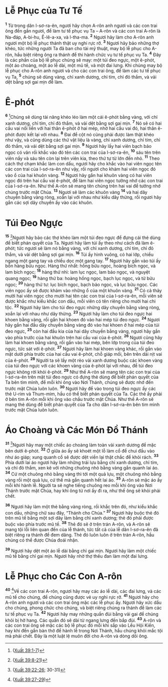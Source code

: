 # Lễ Phục của Tư Tế
<sup><b>1</b></sup> Từ trong dân I-sơ-ra-ên, ngươi hãy chọn A-rôn anh ngươi và các con trai ông đến gần ngươi, để làm tư tế phục vụ Ta – A-rôn và các con trai A-rôn là Na-đáp, A-bi-hu, Ê-lê-a-xa, và I-tha-ma. <sup><b>2</b></sup> Ngươi hãy làm cho A-rôn anh ngươi một bộ lễ phục thánh thật uy nghi rực rỡ. <sup><b>3</b></sup> Ngươi hãy bảo những thợ khéo, tức những người Ta đã ban cho tài mỹ thuật, may bộ lễ phục cho A-rôn, hầu biệt riêng ông ra thánh để thi hành chức vụ tư tế phục vụ Ta. <sup><b>4</b></sup> Ðây là các phần của bộ lễ phục chúng sẽ may: một túi đeo ngực, một ê-phót, một áo choàng, một áo lễ dài, một mũ tế, và một đai lưng. Khi chúng may bộ lễ phục cho A-rôn anh ngươi và cho các con trai ông, để làm các tư tế phục vụ Ta, <sup><b>5</b></sup> chúng sẽ dùng vàng, chỉ xanh dương, chỉ tím, chỉ đỏ thắm, và vải dệt bằng sợi gai mịn để làm.


# Ê-phót
<sup><b>6</b></sup> [^1@-77145985-95b7-4ac7-80d4-133c91f0f4e6]Chúng sẽ dùng tài năng khéo léo làm một cái ê-phót bằng vàng, với chỉ xanh dương, chỉ tím, chỉ đỏ thắm, và vải dệt bằng sợi gai mịn. <sup><b>7</b></sup> Nó sẽ có hai cầu vai nối liền với hai thân ê-phót ở hai mép, nhờ hai cầu vai đó, hai thân ê-phót được kết lại với nhau. <sup><b>8</b></sup> Ðai để cột nó cũng phải được làm thật khéo như vậy, và cũng dùng các thứ vật liệu là vàng, chỉ xanh dương, chỉ tím, chỉ đỏ thắm, và vải dệt bằng sợi gai mịn. <sup><b>9</b></sup> Ngươi hãy lấy hai viên bạch bảo ngọc có vân rồi khắc vào đó tên các con trai của I-sơ-ra-ên, <sup><b>10</b></sup> sáu tên trên viên nầy và sáu tên còn lại trên viên kia, theo thứ tự từ lớn đến nhỏ. <sup><b>11</b></sup> Theo cách thợ chạm khắc làm con dấu, ngươi hãy cho khắc vào hai viên ngọc tên các con trai của I-sơ-ra-ên như vậy, rồi ngươi cho khảm hai viên ngọc đó vào ổ của hai khuôn vàng. <sup><b>12</b></sup> Ngươi hãy gắn hai khuôn vàng có hai viên ngọc đó trên hai cầu vai ê-phót, để làm hai viên ngọc tưởng nhớ các con trai của I-sơ-ra-ên. Như thế A-rôn sẽ mang tên chúng trên hai vai để tưởng nhớ chúng trước mặt Chúa. <sup><b>13</b></sup> Ngươi sẽ làm các khuôn vàng <sup><b>14</b></sup> và hai dây chuyền bằng vàng ròng, xoắn lại với nhau như kiểu dây thừng, rồi ngươi hãy gắn các sợi dây chuyền ấy vào các khuôn.


# Túi Ðeo Ngực
<sup><b>15</b></sup> [^2@-77145985-95b7-4ac7-80d4-133c91f0f4e6]Ngươi hãy bảo các thợ khéo làm một túi đeo ngực để đựng cái thẻ dùng để biết phán quyết của Ta. Ngươi hãy làm túi ấy theo như cách đã làm ê-phót; tức ngươi sẽ làm nó bằng vàng, với chỉ xanh dương, chỉ tím, chỉ đỏ thắm, và vải dệt bằng sợi gai mịn. <sup><b>16</b></sup> Túi ấy hình vuông, có hai lớp, chiều ngang một gang tay và chiều dọc một gang tay. <sup><b>17</b></sup> Ngươi hãy gắn vào túi ấy bốn hàng bửu ngọc. Hàng thứ nhất: hồng bửu ngọc, hoàng bích ngọc, và lam bích ngọc; <sup><b>18</b></sup> hàng thứ nhì: lam lục ngọc, lam bảo ngọc, và nguyệt quang ngọc; <sup><b>19</b></sup> hàng thứ ba: hoàng hồng ngọc, bạch lục ngọc, và tử bửu ngọc; <sup><b>20</b></sup> hàng thứ tư: lục bích ngọc, bạch bảo ngọc, và lục bửu ngọc. Các viên ngọc ấy sẽ được khảm vào những ổ của một khuôn vàng. <sup><b>21</b></sup> Có cả thảy mười hai viên ngọc cho mười hai tên các con trai của I-sơ-ra-ên, mỗi viên sẽ được khắc như kiểu khắc con dấu, mỗi viên có tên riêng cho mười hai chi tộc. <sup><b>22</b></sup> Ngươi hãy làm cho túi đeo ngực những dây chuyền bằng vàng ròng, xoắn lại với nhau như dây thừng. <sup><b>23</b></sup> Ngươi hãy làm cho túi đeo ngực hai khoen bằng vàng, rồi gắn hai khoen đó vào hai mép túi đeo ngực. <sup><b>24</b></sup> Ngươi hãy gắn hai đầu dây chuyền bằng vàng đó vào hai khoen ở hai mép của túi đeo ngực, <sup><b>25</b></sup> còn hai đầu kia của hai dây chuyền bằng vàng, ngươi hãy gắn vào phía trước của hai khuôn trên hai cầu vai của ê-phót. <sup><b>26</b></sup> Ngươi cũng hãy làm hai khoen bằng vàng, rồi gắn vào hai mép, bên lớp trong của túi đeo ngực, tức sát với ê-phót. <sup><b>27</b></sup> Ngươi hãy làm hai khoen vàng khác, rồi gắn vào mặt dưới phía trước của hai cầu vai ê-phót, chỗ giáp mối, bên trên dải nịt vai của ê-phót. <sup><b>28</b></sup> Người ta sẽ lấy một rẻo vải xanh dương buộc các khoen vàng của túi đeo ngực với các khoen vàng của ê-phót lại với nhau, để túi đeo ngực không rời khỏi ê-phót. <sup><b>29</b></sup> Như thế A-rôn sẽ mang tên các con trai của I-sơ-ra-ên trên mặt túi đeo ngực có đựng thẻ dùng để biết phán quyết của Ta bên tim mình, để mỗi khi ông vào Nơi Thánh, chúng sẽ được nhớ đến trước mặt Chúa luôn luôn. <sup><b>30</b></sup> Ngươi hãy để vào trong túi đeo ngực ấy các thẻ U-rim và Thum-mim, hầu có thể biết phán quyết của Ta. Các thẻ ấy phải ở bên tim A-rôn mỗi khi ông vào chầu trước mặt Chúa. Như thế A-rôn sẽ mang thẻ dùng để biết phán quyết của Ta cho dân I-sơ-ra-ên bên tim mình trước mặt Chúa luôn luôn.


# Áo Choàng và Các Món Ðồ Thánh
<sup><b>31</b></sup> [^3@-77145985-95b7-4ac7-80d4-133c91f0f4e6]Ngươi hãy may một chiếc áo choàng làm toàn vải xanh dương để mặc bên dưới ê-phót. <sup><b>32</b></sup> Ở giữa áo ấy sẽ khoét một lỗ làm cổ để chui đầu vào như áo giáp; xung quanh cổ sẽ được dệt viền lại thật chắc để khỏi rách. <sup><b>33</b></sup> Phía dưới lai áo ngươi hãy làm những trái lựu bằng chỉ xanh dương, chỉ tím, và chỉ đỏ thắm, xen kẽ với những chuông nhỏ bằng vàng gắn quanh lai áo. <sup><b>34</b></sup> Cứ một chuông nhỏ bằng vàng thì tới một quả lựu, một chuông nhỏ bằng vàng rồi một quả lựu, cứ thế mà gắn quanh hết lai áo. <sup><b>35</b></sup> A-rôn sẽ mặc áo ấy mỗi khi hành lễ. Người ta sẽ nghe tiếng chuông reo mỗi khi ông vào Nơi Thánh trước mặt Chúa, hay khi ông từ nơi ấy đi ra, như thế ông sẽ khỏi phải chết.

<sup><b>36</b></sup> Ngươi hãy làm một thẻ bằng vàng ròng, rồi khắc trên đó, như kiểu khắc con dấu, những chữ sau đây, “Thánh cho Chúa.” <sup><b>37</b></sup> Ngươi hãy buộc thẻ đó trên mũ tế bằng một sợi dây làm bằng chỉ xanh dương; thẻ đó phải được buộc vào phía trước mũ tế. <sup><b>38</b></sup> Thẻ đó sẽ ở trên trán A-rôn, và A-rôn sẽ mang tội lỗi liên quan đến của lễ thánh, tức tất cả của lễ dân I-sơ-ra-ên đã biệt riêng ra thánh để đem dâng. Thẻ đó luôn luôn ở trên trán A-rôn, hầu chúng có thể được Chúa đoái nhận.

<sup><b>39</b></sup> Ngươi hãy dệt một áo lễ dài bằng chỉ gai mịn. Ngươi hãy làm một chiếc mũ tế bằng chỉ gai mịn. Ngươi hãy nhờ thợ thêu đan làm một đai lưng.


# Lễ Phục cho Các Con A-rôn
<sup><b>40</b></sup> [^4@-77145985-95b7-4ac7-80d4-133c91f0f4e6]Về các con trai A-rôn, ngươi hãy may các áo lễ dài, các đai lưng, và các mũ tế cho chúng, để chúng cũng được vẻ uy nghi rực rỡ. <sup><b>41</b></sup> Ngươi hãy cho A-rôn anh ngươi và các con trai ông mặc các lễ phục ấy. Ngươi hãy xức dầu cho chúng, phong chức cho chúng, và biệt riêng chúng ra thánh để làm các tư tế phục vụ Ta. <sup><b>42</b></sup> Ngươi hãy may những quần đùi bằng vải gai để chúng khỏi bị hở hang. Các quần đó sẽ dài từ ngang lưng đến bắp đùi. <sup><b>43</b></sup> A-rôn và các con trai ông sẽ mặc các bộ lễ phục đó mỗi khi sắp vào Lều Hội Kiến, hay khi đến gần bàn thờ để hành lễ trong Nơi Thánh, hầu chúng khỏi mắc tội mà phải chết. Ðây là một luật lệ muôn đời cho A-rôn và dòng dõi ông.

[^1@-77145985-95b7-4ac7-80d4-133c91f0f4e6]: ([Xuất 39:1-7](/passage/?search=Exod.39.1-Exod.39.7\&version=BD2011))
[^2@-77145985-95b7-4ac7-80d4-133c91f0f4e6]: ([Xuất 39:8-21](/passage/?search=Exod.39.8-Exod.39.21\&version=BD2011))
[^3@-77145985-95b7-4ac7-80d4-133c91f0f4e6]: ([Xuất 39:22-26](/passage/?search=Exod.39.22-Exod.39.26\&version=BD2011); 30-31)
[^4@-77145985-95b7-4ac7-80d4-133c91f0f4e6]: ([Xuất 39:27-29](/passage/?search=Exod.39.27-Exod.39.29\&version=BD2011))